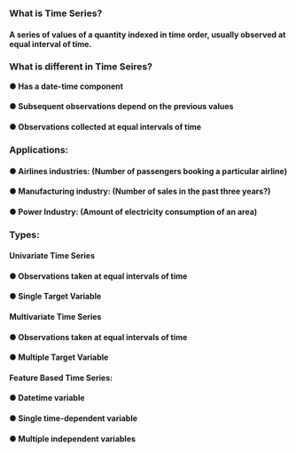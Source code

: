 ### What is Time Series?

#### A series of values of a quantity indexed in time order, usually observed at equal interval of time.

### What is different in Time Seires?

**● Has a date-time component**
#### ● Subsequent observations depend on the previous values
#### ● Observations collected at equal intervals of time

### Applications: 

#### ● Airlines industries: (Number of passengers booking a particular airline)
#### ● Manufacturing industry: (Number of sales in the past three years?)
#### ● Power Industry: (Amount of electricity consumption of an area)

### Types:

#### Univariate Time Series
#### ● Observations taken at equal intervals of time 
#### ● Single Target Variable

#### Multivariate Time Series
#### ● Observations taken at equal intervals of time 
#### ● Multiple Target Variable

 #### Feature Based Time Series:
#### ● Datetime variable
#### ● Single time-dependent variable
#### ● Multiple independent variables

